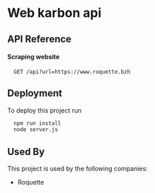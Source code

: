 # Web karbon api


## API Reference

#### Scraping website

```http
  GET /api?url=https://www.roquette.bzh
```


## Deployment

To deploy this project run

```bash
  npm run install
  node server.js
```


## Used By

This project is used by the following companies:

- Roquette







